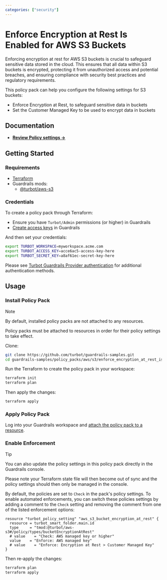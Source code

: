 ```yaml
---
categories: ["security"]
---
```


# Enforce Encryption at Rest Is Enabled for AWS S3 Buckets

Enforcing encryption at rest for AWS S3 buckets is crucial to safeguard sensitive data stored in the cloud. This ensures that all data within S3 buckets is encrypted, protecting it from unauthorized access and potential breaches, and ensuring compliance with security best practices and regulatory requirements.

This policy pack can help you configure the following settings for S3 buckets:

- Enforce Encryption at Rest, to safeguard sensitive data in buckets
- Set the Customer Managed Key to be used to encrypt data in buckets

## Documentation

- **[Review Policy settings →](https://hub-guardrails-turbot-com-git-development-turbot.vercel.app/policy-packs/enforce_encryption_at_rest_is_enabled_for_buckets/settings)**

## Getting Started

### Requirements

- [Terraform](https://developer.hashicorp.com/terraform/tutorials/aws-get-started/install-cli)
- Guardrails mods:
  - [@turbot/aws-s3](https://hub-guardrails-turbot-com-git-development-turbot.vercel.app/aws/mods/aws-s3)

### Credentials

To create a policy pack through Terraform:

- Ensure you have `Turbot/Admin` permissions (or higher) in Guardrails
- [Create access keys](https://turbot.com/guardrails/docs/guides/iam/access-keys#generate-a-new-guardrails-api-access-key) in Guardrails

And then set your credentials:

```sh
export TURBOT_WORKSPACE=myworkspace.acme.com
export TURBOT_ACCESS_KEY=acce6ac5-access-key-here
export TURBOT_SECRET_KEY=a8af61ec-secret-key-here
```

Please see [Turbot Guardrails Provider authentication](https://registry.terraform.io/providers/turbot/turbot/latest/docs#authentication) for additional authentication methods.

## Usage

### Install Policy Pack

> [!NOTE]
> By default, installed policy packs are not attached to any resources.
>
> Policy packs must be attached to resources in order for their policy settings to take effect.

Clone:

```sh
git clone https://github.com/turbot/guardrails-samples.git
cd guardrails-samples/policy_packs/aws/s3/enforce_encryption_at_rest_is_enabled_for_buckets
```

Run the Terraform to create the policy pack in your workspace:

```sh
terraform init
terraform plan
```

Then apply the changes:

```sh
terraform apply
```

### Apply Policy Pack

Log into your Guardrails workspace and [attach the policy pack to a resource](https://turbot.com/guardrails/docs/guides/working-with-folders/smart#attach-a-smart-folder-to-a-resource).

### Enable Enforcement

> [!TIP]
> You can also update the policy settings in this policy pack directly in the Guardrails console.
>
> Please note your Terraform state file will then become out of sync and the policy settings should then only be managed in the console.

By default, the policies are set to `Check` in the pack's policy settings. To enable automated enforcements, you can switch these policies settings by adding a comment to the `Check` setting and removing the comment from one of the listed enforcement options:

```hcl
resource "turbot_policy_setting" "aws_s3_bucket_encryption_at_rest" {
  resource = turbot_smart_folder.main.id
  type     = "tmod:@turbot/aws-s3#/policy/types/bucketEncryptionAtRest"
  # value    = "Check: AWS managed key or higher"
  value    = "Enforce: AWS managed key"
  # value    = "Enforce: Encryption at Rest > Customer Managed Key"
}
```

Then re-apply the changes:

```sh
terraform plan
terraform apply
```
